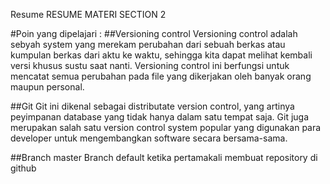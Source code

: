   Resume
RESUME MATERI SECTION 2

#Poin yang dipelajari : 
##Versioning control 
Versioning control adalah sebyah system yang merekam perubahan dari sebuah berkas atau kumpulan berkas dari aktu ke waktu, sehingga kita dapat melihat kembali versi khusus sustu saat nanti. Versioning control ini berfungsi untuk mencatat semua perubahan pada file yang dikerjakan oleh banyak orang maupun personal. 

##Git
Git ini dikenal sebagai distributate version control, yang artinya peyimpanan database yang tidak hanya dalam satu tempat saja. Git juga merupakan salah satu version control system popular yang digunakan para developer untuk mengembangkan software secara bersama-sama. 

##Branch master 
Branch default ketika pertamakali membuat repository  di github